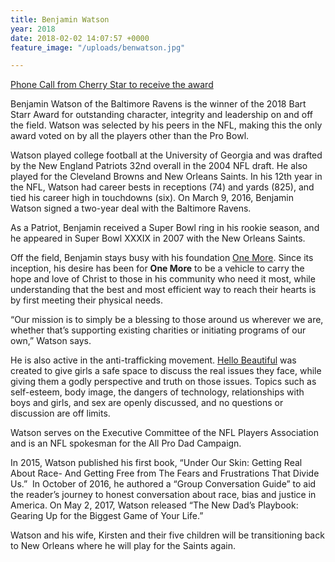 ```yaml
---
title: Benjamin Watson
year: 2018
date: 2018-02-02 14:07:57 +0000
feature_image: "/uploads/benwatson.jpg"

---
```

[Phone Call from Cherry Star to receive the award](http://www.baltimoreravens.com/videos/videos/Benjamin-Watson-Gets-the-Call-Informing-Him-Hes-the-Bart-Starr-Award-Winner/32105d60-9f5a-44b7-99a1-18bf2bf1fcb5)

Benjamin Watson of the Baltimore Ravens is the winner of the 2018 Bart Starr Award for outstanding character, integrity and leadership on and off the field. Watson was selected by his peers in the NFL, making this the only award voted on by all the players other than the Pro Bowl.

Watson played college football at the University of Georgia and was drafted by the New England Patriots 32nd overall in the 2004 NFL draft. He also played for the Cleveland Browns and New Orleans Saints. In his 12th year in the NFL, Watson had career bests in receptions (74) and yards (825), and tied his career high in touchdowns (six). On March 9, 2016, Benjamin Watson signed a two-year deal with the Baltimore Ravens.

As a Patriot, Benjamin received a Super Bowl ring in his rookie season, and he appeared in Super Bowl XXXIX in 2007 with the New Orleans Saints.

Off the field, Benjamin stays busy with his foundation [One More](http://www.thebenjaminwatson.com/foundation/). Since its inception, his desire has been for **One More** to be a vehicle to carry the hope and love of Christ to those in his community who need it most, while understanding that the best and most efficient way to reach their hearts is by first meeting their physical needs.

“Our mission is to simply be a blessing to those around us wherever we are, whether that’s supporting existing charities or initiating programs of our own,” Watson says.

He is also active in the anti-trafficking movement. [Hello Beautiful](http://www.thebenjaminwatson.com/foundation/hello-beautiful/) was created to give girls a safe space to discuss the real issues they face, while giving them a godly perspective and truth on those issues. Topics such as self-esteem, body image, the dangers of technology, relationships with boys and girls, and sex are openly discussed, and no questions or discussion are off limits.

Watson serves on the Executive Committee of the NFL Players Association and is an NFL spokesman for the All Pro Dad Campaign.

In 2015, Watson published his first book, “Under Our Skin: Getting Real About Race- And Getting Free from The Fears and Frustrations That Divide Us.”  In October of 2016, he authored a “Group Conversation Guide” to aid the reader’s journey to honest conversation about race, bias and justice in America. On May 2, 2017, Watson released “The New Dad’s Playbook: Gearing Up for the Biggest Game of Your Life.”

Watson and his wife, Kirsten and their five children will be transitioning back to New Orleans where he will play for the Saints again.